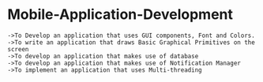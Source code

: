 # Mobile-Application-Development

    ->To Develop an application that uses GUI components, Font and Colors.
    ->To write an application that draws Basic Graphical Primitives on the screen
    ->To develop an application that makes use of database
    ->To develop an application that makes use of Notification Manager
    ->To implement an application that uses Multi-threading
